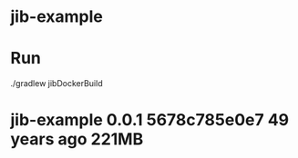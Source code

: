 # jib-example

# Run
./gradlew jibDockerBuild

# jib-example            0.0.1               5678c785e0e7        49 years ago        221MB

